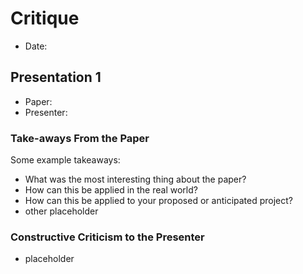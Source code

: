 # Critique
* Date: 

## Presentation 1
* Paper:
* Presenter:

### Take-aways From the Paper
Some example takeaways:
* What was the most interesting thing about the paper?
* How can this be applied in the real world?
* How can this be applied to your proposed or anticipated project?
* other placeholder
  
### Constructive Criticism to the Presenter
* placeholder
